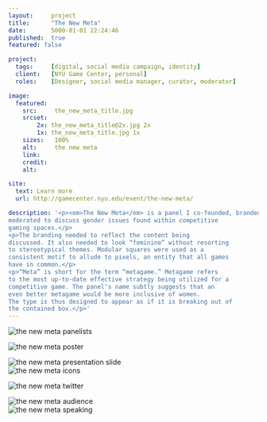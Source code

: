 ```yaml
---
layout:     project
title:      "The New Meta"
date:       5000-01-01 22:24:46
published:  true
featured: false

project:
  tags:     [digital, social media campaign, identity]
  client:   [NYU Game Center, personal]
  roles:    [Designer, social media manager, curator, moderator]

image:
  featured:
    src:     the_new_meta_title.jpg
    srcset:  
        2x: the_new_meta_title@2x.jpg 2x
        1x: the_new_meta_title.jpg 1x
    sizes:   100%
    alt:     the new meta
    link:
    credit:
    alt:

site:
  text: Learn more
  url: http://gamecenter.nyu.edu/event/the-new-meta/

description: '<p><em>The New Meta</em> is a panel I co-founded, branded, curated, and
moderated to discuss gender issues found within competitive
gaming spaces.</p>
<p>The branding needed to reflect the content being
discussed. It also needed to look “feminine” without resorting
to stereotypical themes. Modular squares were used as a
consistent motif to allude to pixels, an entity that all games
have in common.</p>
<p>“Meta” is short for the term “metagame.” Metagame refers
to the most up-to-date effective strategy being utilized for a
competitive game. The panel’s name subtly suggests that an
even better metagame would be more inclusive of women.
The type is thus designed to appear as if it is breaking out of
the contained box.</p>'
---
```


<img src="{{ site.baseurl }}/img/work/the-new-meta/the_new_meta_group.jpg"
     srcset="{{ site.baseurl }}/img/work/the-new-meta/the_new_meta_group@2x.jpg 2x, {{ site.baseurl }}/img/work/the-new-meta/the_new_meta_group.jpg 1x"
     sizes="100%"  
     alt="the new meta panelists">

<img src="{{ site.baseurl }}/img/work/the-new-meta/the_new_meta_poster.jpg"
     srcset="{{ site.baseurl }}/img/work/the-new-meta/the_new_meta_poster@2x.jpg 2x, {{ site.baseurl }}/img/work/the-new-meta/the_new_meta_poster.jpg 1x"
     sizes="100%"  
     alt="the new meta poster">     

<div class="width--wide">
<div class="width--2_3">
<img src="{{ site.baseurl }}/img/work/the-new-meta/the_new_meta_slide.jpg"
     srcset="{{ site.baseurl }}/img/work/the-new-meta/the_new_meta_slide@2x.jpg 2x, {{ site.baseurl }}/img/work/the-new-meta/the_new_meta_slide.jpg 1x"
     sizes="100%"  
     alt="the new meta presentation slide">  
     </div>
<div class="width--1_3">     
<img src="{{ site.baseurl }}/img/work/the-new-meta/the_new_meta_icons.jpg"
     srcset="{{ site.baseurl }}/img/work/the-new-meta/the_new_meta_icons@2x.jpg 2x, {{ site.baseurl }}/img/work/the-new-meta/the_new_meta_icons.jpg 1x"
     sizes="100%"  
     alt="the new meta icons">
     </div>
</div>

<img src="{{ site.baseurl }}/img/work/the-new-meta/the_new_meta_screenshot.jpg"
     srcset="{{ site.baseurl }}/img/work/the-new-meta/the_new_meta_screenshot@2x.jpg 2x, {{ site.baseurl }}/img/work/the-new-meta/the_new_meta_screenshot.jpg 1x"
     sizes="100%"  
     alt="the new meta twitter">

<div class="width--wide">
<div class="width--1_2">
<img src="{{ site.baseurl }}/img/work/the-new-meta/the_new_meta_panel.jpg"
     srcset="{{ site.baseurl }}/img/work/the-new-meta/the_new_meta_panel@2x.jpg 2x, {{ site.baseurl }}/img/work/the-new-meta/the_new_meta_panel.jpg 1x"
     sizes="100%"  
     alt="the new meta audience">
    </div>
<div class="width--1_2">
<img src="{{ site.baseurl }}/img/work/the-new-meta/the_new_meta_speaking.jpg"
     srcset="{{ site.baseurl }}/img/work/the-new-meta/the_new_meta_speaking@2x.jpg 2x, {{ site.baseurl }}/img/work/the-new-meta/the_new_meta_speaking.jpg 1x"
     sizes="100%"  
     alt="the new meta speaking">
     </div>
</div>          
    